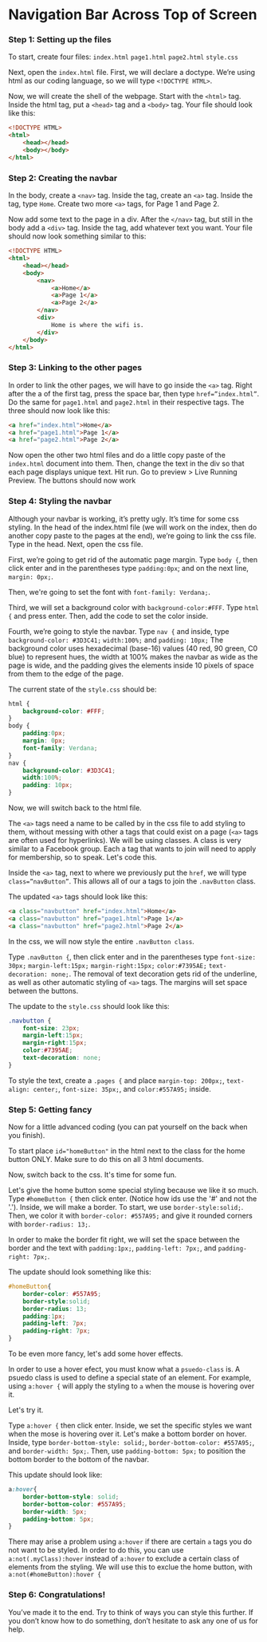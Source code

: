 # Navigation Bar Across Top of Screen


### Step 1: Setting up the files

To start, create four files: ```index.html``` ```page1.html``` ```page2.html``` ```style.css```

Next, open the ```index.html``` file. First, we will declare a doctype. We’re using html as our coding language, so we will type ```<!DOCTYPE HTML>```. 

Now, we will create the shell of the webpage. Start with the ```<html>``` tag. Inside the html tag, put a ```<head>``` tag and a ```<body>``` tag. Your file should look like this: 

```html
<!DOCTYPE HTML>
<html>
	<head></head>
	<body></body>
</html>
```

### Step 2: Creating the navbar

In the body, create a ```<nav>``` tag. Inside the tag, create an ```<a>``` tag. Inside the tag, type ```Home```. Create two more ```<a>``` tags, for Page 1 and Page 2. 

Now add some text to the page in a div. After the ```</nav>``` tag, but still in the body add a ```<div>``` tag. Inside the tag, add whatever text you want. Your file should now look something similar to this:

```html
<!DOCTYPE HTML>
<html>
    <head></head>
    <body>
        <nav>
            <a>Home</a>
            <a>Page 1</a>
            <a>Page 2</a>
        </nav>
        <div>
            Home is where the wifi is.
        </div>
    </body>
</html>
```

### Step 3: Linking to the other pages

In order to link the other pages, we will have to go inside the ```<a>``` tag. Right after the a of the first tag, press the space bar, then type ```href=”index.html”```. Do the same for ```page1.html``` and ```page2.html``` in their respective tags. The three should now look like this:

```html
<a href="index.html">Home</a>
<a href="page1.html">Page 1</a>
<a href="page2.html">Page 2</a>
```

Now open the other two html files and do a little copy paste of the ```index.html``` document into them. Then, change the text in the div so that each page displays unique text. Hit run. Go to preview > Live Running Preview. The buttons should now work

### Step 4: Styling the navbar

Although your navbar is working, it’s pretty ugly. It’s time for some css styling. In the head of the index.html file (we will work on the index, then do another copy paste to the pages at the end), we’re going to link the css file. Type <link href="style.css" rel="stylesheet"> in the head. 
Next, open the css file.

First, we’re going to get rid of the automatic page margin. Type ```body {```, then click enter and in the parentheses type ```padding:0px```; and on the next line, ```margin: 0px;```. 

Then, we're going to set the font with ```font-family: Verdana;```.

Third, we will set a background color with ```background-color:#FFF```. Type ```html {``` and press enter. Then, add the code to set the color inside.

Fourth, we’re going to style the navbar. Type ```nav {``` and inside, type ```background-color: #3D3C41;``` ```width:100%;``` and ```padding: 10px;``` The background color uses hexadecimal (base-16) values (40 red, 90 green, C0 blue) to represent hues, the width at 100% makes the navbar as wide as the page is wide, and the padding gives the elements inside 10 pixels of space from them to the edge of the page.

The current state of the ```style.css``` should be:

```css
html {
    background-color: #FFF;
}
body {
    padding:0px;
    margin: 0px;
    font-family: Verdana;
}
nav {
    background-color: #3D3C41;
    width:100%;
    padding: 10px;
}
```

Now, we will switch back to the html file.

The ```<a>``` tags need a name to be called by in the css file to add styling to them, without messing with other a tags that could exist on a page (```<a>``` tags are often used for hyperlinks). We will be using classes. A class is very similar to a Facebook group. Each a tag that wants to join will need to apply for membership, so to speak. Let's code this.

Inside the ```<a>``` tag, next to where we previously put the ```href```, we will type ```class=”navButton”```. This allows all of our a tags to join the ```.navButton``` class. 

The updated ```<a>``` tags should look like this:

```html
<a class="navbutton" href="index.html">Home</a>
<a class="navbutton" href="page1.html">Page 1</a>
<a class="navbutton" href="page2.html">Page 2</a>
```

In the css, we will now style the entire ```.navButton class```. 

Type ```.navButton {```, then click enter and in the parentheses type ```font-size: 30px;``` ```margin-left:15px;``` ```margin-right:15px;``` ```color:#7395AE;``` ```text-decoration: none;```. The removal of text decoration gets rid of the underline, as well as other automatic styling of ```<a>``` tags. The margins will set space between the buttons.

The update to the ```style.css``` should look like this:

```css
.navbutton {
    font-size: 23px;
    margin-left:15px;
    margin-right:15px;
    color:#7395AE;
    text-decoration: none;
}
```

To style the text, create a ```.pages {``` and place ```margin-top: 200px;```, ```text-align: center;```, ```font-size: 35px;```, and ```color:#557A95;``` inside.

### Step 5: Getting fancy
Now for a little advanced coding (you can pat yourself on the back when you finish).

To start place ```id="homeButton"``` in the html next to the class for the home button ONLY. Make sure to do this on all 3 html documents.

Now, switch back to the css. It's time for some fun. 

Let's give the home button some special styling because we like it so much. Type ```#homeButton {``` then click enter. (Notice how ids use the '#' and not the '.'). 
Inside, we will make a border. To start, we use ```border-style:solid;```. Then, we color it with ```border-color: #557A95;``` and give it rounded corners with ```border-radius: 13;```. 

In order to make the border fit right, we will set the space between the border and the text with ```padding:1px;```, ```padding-left: 7px;```, and ```padding-right: 7px;```.

The update should look something like this:

```css
#homeButton{
    border-color: #557A95;
    border-style:solid;
    border-radius: 13;
    padding:1px;
    padding-left: 7px;
    padding-right: 7px;
}
```

To be even more fancy, let's add some hover effects.

In order to use a hover efect, you must know what a ```psuedo-class``` is. A psuedo class is used to define a special state of an element. For example, using ```a:hover {``` will apply the styling to ```a``` when the mouse is hovering over it.

Let's try it.

Type ```a:hover {``` then click enter. Inside, we set the specific styles we want when the mose is hovering over it. Let's make a bottom border on hover. Inside, type ```border-bottom-style: solid;```, ```border-bottom-color: #557A95;```, and ```border-width: 5px;```.
Then, use ```padding-bottom: 5px;``` to position the bottom border to the bottom of the navbar.

This update should look like:
```css
a:hover{
    border-bottom-style: solid;
    border-bottom-color: #557A95;
    border-width: 5px;
    padding-bottom: 5px;
}
```

There may arise a problem using ```a:hover``` if there are certain `a` tags you do not want to be styled. In order to do this, you can use ```a:not(.myClass):hover``` instead of ```a:hover``` to exclude a certain class of elements from the styling. We will use this to exclue the home button, with ```a:not(#homeButton):hover {```

### Step 6: Congratulations!

You’ve made it to the end. Try to think of ways you can style this further. If you don’t know how to do something, don’t hesitate to ask any one of us for help. 
